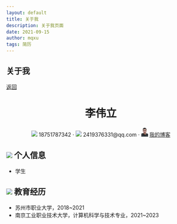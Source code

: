 ```yaml
---
layout: default
title: 关于我
description: 关于我页面
date: 2021-09-15
author: mqxu
tags: 简历
---
```


## 关于我

[返回](./)

<center>
     <h1>李伟立</h1>
     <div>
         <span>
             <img src="https://niit-soft.oss-cn-hangzhou.aliyuncs.com/assets/phone-solid.svg" width="18px">
             18751787342
         </span>
         ·
         <span>
             <img src="https://niit-soft.oss-cn-hangzhou.aliyuncs.com/assets/envelope-solid.svg" width="18px">
             2419376331@qq.com
         </span>
         ·
         <span>
             <img src="qwer.jpg" width="18px">
             <a href="https://liweili786.github.io/liweili.github.io/">我的博客</a>
         </span>
     </div>
 </center>

## <img src="https://niit-soft.oss-cn-hangzhou.aliyuncs.com/assets/info-circle-solid.svg" width="30px"> 个人信息

- 学生

## <img src="https://niit-soft.oss-cn-hangzhou.aliyuncs.com/assets/graduation-cap-solid.svg" width="30px"> 教育经历

- 苏州市职业大学，2018~2021
- 南京工业职业技术大学，计算机科学与技术专业，2021~2023


